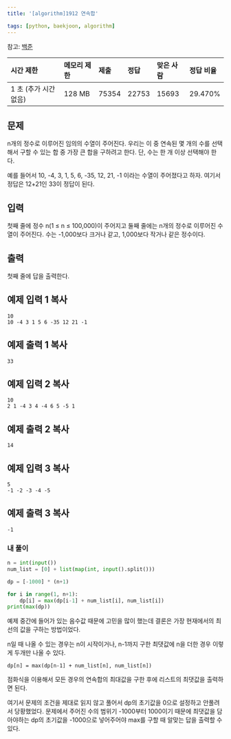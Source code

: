 ```yaml
---
title: '[algorithm]1912 연속합'

tags: [python, baekjoon, algorithm]
---
```


참고: [백준](https://www.acmicpc.net/problem/1912)

| 시간 제한             | 메모리 제한 | 제출  | 정답  | 맞은 사람 | 정답 비율 |
| :-------------------- | :---------- | :---- | :---- | :-------- | :-------- |
| 1 초 (추가 시간 없음) | 128 MB      | 75354 | 22753 | 15693     | 29.470%   |

## 문제

n개의 정수로 이루어진 임의의 수열이 주어진다. 우리는 이 중 연속된 몇 개의 수를 선택해서 구할 수 있는 합 중 가장 큰 합을 구하려고 한다. 단, 수는 한 개 이상 선택해야 한다.

예를 들어서 10, -4, 3, 1, 5, 6, -35, 12, 21, -1 이라는 수열이 주어졌다고 하자. 여기서 정답은 12+21인 33이 정답이 된다.

## 입력

첫째 줄에 정수 n(1 ≤ n ≤ 100,000)이 주어지고 둘째 줄에는 n개의 정수로 이루어진 수열이 주어진다. 수는 -1,000보다 크거나 같고, 1,000보다 작거나 같은 정수이다.

## 출력

첫째 줄에 답을 출력한다.

## 예제 입력 1 복사

```
10
10 -4 3 1 5 6 -35 12 21 -1
```

## 예제 출력 1 복사

```
33
```

## 예제 입력 2 복사

```
10
2 1 -4 3 4 -4 6 5 -5 1
```

## 예제 출력 2 복사

```
14
```

## 예제 입력 3 복사

```
5
-1 -2 -3 -4 -5
```

## 예제 출력 3 복사

```
-1
```

### 내 풀이

```python
n = int(input())
num_list = [0] + list(map(int, input().split()))

dp = [-1000] * (n+1)

for i in range(1, n+1):
    dp[i] = max(dp[i-1] + num_list[i], num_list[i])
print(max(dp))
```

예제 중간에 들어가 있는 음수값 때문에 고민을 많이 했는데 결론은 가장 현재에서의 최선의 값을 구하는 방법이었다.

n일 때 나올 수 있는 경우는 n이 시작이거나, n-1까지 구한 최댓값에 n을 더한 경우 이렇게 두개만 나올 수 있다.

`dp[n] = max(dp[n-1] + num_list[n], num_list[n])`

점화식을 이용해서 모든 경우의 연속합의 최대값을 구한 후에 리스트의 최댓값을 출력하면 된다.

여기서 문제의 조건을 제대로 읽지 않고 풀어서 dp의 초기값을 0으로 설정하고 안풀려서 당황했었다. 문제에서 주어진 수의 범위기 -1000부터 1000이기 때문에 최댓값을 담아야하는 dp의 초기값을 -1000으로 넣어주어야 max를 구할 때 알맞는 답을 출력할 수 있다.

